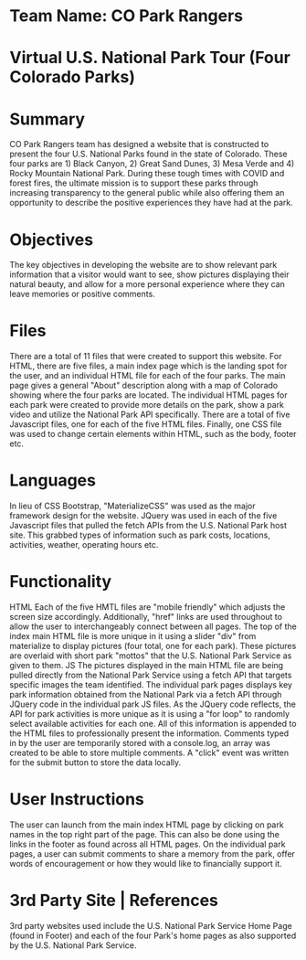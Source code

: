 # Team Name: CO Park Rangers

# Virtual U.S. National Park Tour (Four Colorado Parks)

# Summary

CO Park Rangers team has designed a website that is constructed to present the four U.S. National Parks found in the state of Colorado. These four parks are 1) Black Canyon, 2) Great Sand Dunes, 3) Mesa Verde and 4) Rocky Mountain National Park. During these tough times with COVID and forest fires, the ultimate mission is to support these parks through increasing transparency to the general public while also offering them an opportunity to describe the positive experiences they have had at the park.

# Objectives

The key objectives in developing the website are to show relevant park information that a visitor would want to see, show pictures displaying their natural beauty, and allow for a more personal experience where they can leave memories or positive comments.

# Files

There are a total of 11 files that were created to support this website. For HTML, there are five files, a main index page which is the landing spot for the user, and an individual HTML file for each of the four parks. The main page gives a general "About" description along with a map of Colorado showing where the four parks are located. The individual HTML pages for each park were created to provide more details on the park, show a park video and utilize the National Park API specifically. There are a total of five Javascript files, one for each of the five HTML files. Finally, one CSS file was used to change certain elements within HTML, such as the body, footer etc.

# Languages

In lieu of CSS Bootstrap, "MaterializeCSS" was used as the major framework design for the website. JQuery was used in each of the five Javascript files that pulled the fetch APIs from the U.S. National Park host site. This grabbed types of information such as park costs, locations, activities, weather, operating hours etc.

# Functionality

HTML Each of the five HMTL files are "mobile friendly" which adjusts the screen size accordingly. Additionally, "href" links are used throughout to allow the user to interchangeably connect between all pages. The top of the index main HTML file is more unique in it using a slider "div" from materialize to display pictures (four total, one for each park). These pictures are overlaid with short park "mottos" that the U.S. National Park Service as given to them.
JS The pictures displayed in the main HTML file are being pulled directly from the National Park Service using a fetch API that targets specific images the team identified. The individual park pages displays key park information obtained from the National Park via a fetch API through JQuery code in the individual park JS files. As the JQuery code reflects, the API for park activities is more unique as it is using a "for loop" to randomly select available activities for each one. All of this information is appended to the HTML files to professionally present the information. Comments typed in by the user are temporarily stored with a console.log, an array was created to be able to store multiple comments. A "click" event was written for the submit button to store the data locally.

# User Instructions

The user can launch from the main index HTML page by clicking on park names in the top right part of the page. This can also be done using the links in the footer as found across all HTML pages. On the individual park pages, a user can submit comments to share a memory from the park, offer words of encouragement or how they would like to financially support it.

# 3rd Party Site | References

3rd party websites used include the U.S. National Park Service Home Page (found in Footer) and each of the four Park's home pages as also supported by the U.S. National Park Service.

